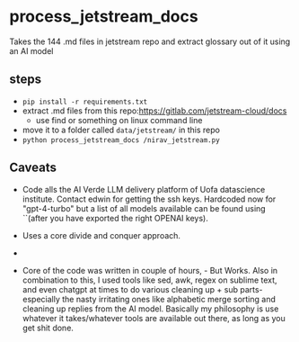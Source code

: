 # process_jetstream_docs
Takes the 144 .md files in jetstream repo and extract glossary out of it using an AI model

## steps

- `pip install -r requirements.txt`
- extract .md files from this repo:https://gitlab.com/jetstream-cloud/docs
  - use find or something on linux command line
- move it to a folder called `data/jetstream/` in this repo
- `python process_jetstream_docs
/nirav_jetstream.py`


## Caveats
- Code alls the AI Verde LLM delivery platform of Uofa datascience institute. Contact edwin for getting the ssh keys. Hardcoded now for "gpt-4-turbo" but a list of all models available can be found using ``(after you have exported the right OPENAI keys).
- Uses a core divide and conquer approach.
- 
  
- Core of the code was written in couple of hours, - But Works. Also in combination to this, I used tools like sed, awk, regex on sublime text, and even chatgpt at times to do various cleaning up + sub parts- especially the nasty irritating ones like alphabetic merge sorting and cleaning up replies from the AI model. Basically my philosophy is use whatever it takes/whatever tools are available out there, as long as you get shit done.
